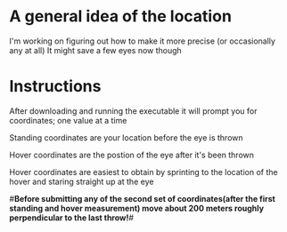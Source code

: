 # A general idea of the location

I'm working on figuring out how to make it more precise (or occasionally any at all)
It might save a few eyes now though

# Instructions

After downloading and running the executable it will prompt you for coordinates; one value at a time

Standing coordinates are your location before the eye is thrown

Hover coordinates are the postion of the eye after it's been thrown

Hover coordinates are easiest to obtain by sprinting to the location of the hover and staring straight up at the eye

#**Before submitting any of the second set of coordinates(after the first standing and hover measurement) move about 200 meters roughly perpendicular to the last throw!**#

